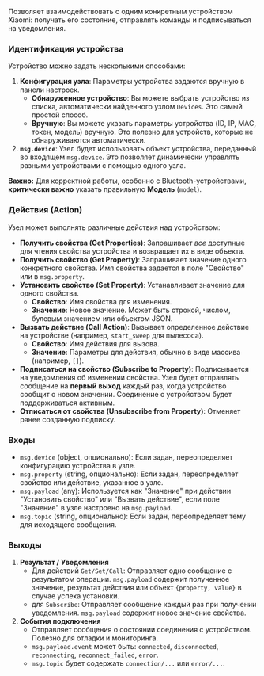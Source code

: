 <!-- markdownlint-disable-file MD041 -->
Позволяет взаимодействовать с одним конкретным устройством Xiaomi:
получать его состояние, отправлять команды и подписываться на уведомления.

### Идентификация устройства

Устройство можно задать несколькими способами:

1. **Конфигурация узла**: Параметры устройства задаются вручную в панели настроек.
    - **Обнаруженное устройство**: Вы можете выбрать устройство из списка,
    автоматически найденного узлом `Devices`. Это самый простой способ.
    - **Вручную**: Вы можете указать параметры устройства
    (ID, IP, MAC, токен, модель) вручную. Это полезно для устройств,
    которые не обнаруживаются автоматически.
2. **`msg.device`**: Узел будет использовать объект устройства,
переданный во входящем `msg.device`.
Это позволяет динамически управлять разными устройствами с помощью одного узла.

**Важно:** Для корректной работы, особенно с Bluetooth-устройствами,
**критически важно** указать правильную **Модель** (`model`).

### Действия (Action)

Узел может выполнять различные действия над устройством:

- **Получить свойства (Get Properties)**: Запрашивает *все* доступные
для чтения свойства устройства и возвращает их в виде объекта.
- **Получить свойство (Get Property)**: Запрашивает значение одного
конкретного свойства. Имя свойства задается в поле "Свойство" или в `msg.property`.
- **Установить свойство (Set Property)**: Устанавливает значение для одного свойства.
  - **Свойство**: Имя свойства для изменения.
  - **Значение**: Новое значение.
  Может быть строкой, числом, булевым значением или объектом JSON.
- **Вызвать действие (Call Action)**: Вызывает определенное действие на устройстве (например, `start_sweep` для пылесоса).
  - **Свойство**: Имя действия для вызова.
  - **Значение**: Параметры для действия, обычно в виде массива (например, `[]`).
- **Подписаться на свойство (Subscribe to Property)**: Подписывается на уведомления
об изменении свойства. Узел будет отправлять сообщение на **первый выход**
каждый раз, когда устройство сообщит о новом значении.
Соединение с устройством будет поддерживаться активным.
- **Отписаться от свойства (Unsubscribe from Property)**:
Отменяет ранее созданную подписку.

### Входы

- `msg.device` (object, опционально): Если задан,
переопределяет конфигурацию устройства в узле.
- `msg.property` (string, опционально): Если задан,
переопределяет свойство или действие, указанное в узле.
- `msg.payload` (any): Используется как "Значение" при действии
"Установить свойство" или "Вызвать действие", если поле "Значение" в узле настроено на `msg.payload`.
- `msg.topic` (string, опционально): Если задан,
переопределяет тему для исходящего сообщения.

### Выходы

1. **Результат / Уведомления**
    - Для действий `Get/Set/Call`: Отправляет одно сообщение с результатом операции.
    `msg.payload` содержит полученное значение, результат действия или объект `{property, value}` в случае успеха установки.
    - для `Subscribe`: Отправляет сообщение каждый раз при получении уведомления.
    `msg.payload` содержит новое значение свойства.
2. **События подключения**
    - Отправляет сообщения о состоянии соединения с устройством.
    Полезно для отладки и мониторинга.
    - `msg.payload.event` может быть:
    `connected`, `disconnected`, `reconnecting`, `reconnect_failed`, `error`.
    - `msg.topic` будет содержать `connection/...` или `error/...`.

